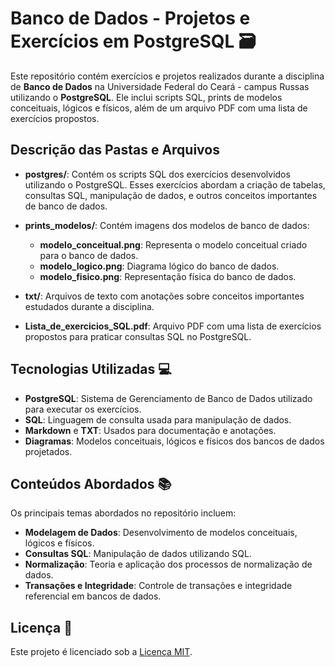 # Banco de Dados - Projetos e Exercícios em PostgreSQL 🗃️

Este repositório contém exercícios e projetos realizados durante a disciplina de **Banco de Dados** na Universidade Federal do Ceará - campus Russas utilizando o **PostgreSQL**. Ele inclui scripts SQL, prints de modelos conceituais, lógicos e físicos, além de um arquivo PDF com uma lista de exercícios propostos.

## Descrição das Pastas e Arquivos

- **postgres/**: Contém os scripts SQL dos exercícios desenvolvidos utilizando o PostgreSQL. Esses exercícios abordam a criação de tabelas, consultas SQL, manipulação de dados, e outros conceitos importantes de banco de dados.
  
- **prints_modelos/**: Contém imagens dos modelos de banco de dados:
  - **modelo_conceitual.png**: Representa o modelo conceitual criado para o banco de dados.
  - **modelo_logico.png**: Diagrama lógico do banco de dados.
  - **modelo_fisico.png**: Representação física do banco de dados.

- **txt/**: Arquivos de texto com anotações sobre conceitos importantes estudados durante a disciplina.

- **Lista_de_exercicios_SQL.pdf**: Arquivo PDF com uma lista de exercícios propostos para praticar consultas SQL no PostgreSQL.

## Tecnologias Utilizadas 💻

- **PostgreSQL**: Sistema de Gerenciamento de Banco de Dados utilizado para executar os exercícios.
- **SQL**: Linguagem de consulta usada para manipulação de dados.
- **Markdown** e **TXT**: Usados para documentação e anotações.
- **Diagramas**: Modelos conceituais, lógicos e físicos dos bancos de dados projetados.

## Conteúdos Abordados 📚

Os principais temas abordados no repositório incluem:

- **Modelagem de Dados**: Desenvolvimento de modelos conceituais, lógicos e físicos.
- **Consultas SQL**: Manipulação de dados utilizando SQL.
- **Normalização**: Teoria e aplicação dos processos de normalização de dados.
- **Transações e Integridade**: Controle de transações e integridade referencial em bancos de dados.

## Licença 📄

Este projeto é licenciado sob a [Licença MIT](LICENSE).
